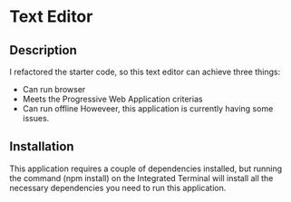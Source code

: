# Text Editor 

## Description
I refactored the starter code, so this text editor can achieve three things: 
* Can run browser
* Meets the Progressive Web Application criterias
* Can run offline
Howeveer, this application is currently having some issues. 

## Installation
This application requires a couple of dependencies installed, but running the command (npm install) on the Integrated Terminal will install all the necessary dependencies you need to run this application. 